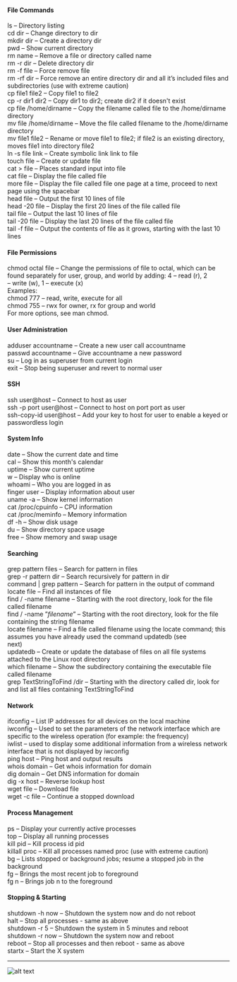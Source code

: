 #### File Commands
ls – Directory listing  
cd dir – Change directory to dir  
mkdir dir – Create a directory dir  
pwd – Show current directory  
rm name – Remove a file or directory called name  
rm -r dir – Delete directory dir  
rm -f file – Force remove file  
rm -rf dir – Force remove an entire directory dir and all it’s included files and subdirectories (use with extreme caution)  
cp file1 file2 – Copy file1 to file2  
cp -r dir1 dir2 – Copy dir1 to dir2; create dir2 if it doesn't exist  
cp file /home/dirname – Copy the filename called file to the /home/dirname directory  
mv file /home/dirname – Move the file called filename to the /home/dirname directory  
mv file1 file2 – Rename or move file1 to file2; if file2 is an existing directory, moves file1 into directory file2  
ln -s file link – Create symbolic link link to file  
touch file – Create or update file  
cat > file – Places standard input into file  
cat file – Display the file called file  
more file – Display the file called file one page at a time, proceed to next page using the spacebar  
head file – Output the first 10 lines of file  
head -20 file – Display the first 20 lines of the file called file  
tail file – Output the last 10 lines of file  
tail -20 file – Display the last 20 lines of the file called file  
tail -f file – Output the contents of file as it grows, starting with the last 10 lines  
  
#### File Permissions
chmod octal file – Change the permissions of file to octal, which can be found separately for user, group, and world by adding: 4 – read (r), 2   
– write (w), 1 – execute (x)  
Examples:  
chmod 777 – read, write, execute for all  
chmod 755 – rwx for owner, rx for group and world  
For more options, see man chmod.  
  
#### User Administration
adduser accountname – Create a new user call accountname  
passwd accountname – Give accountname a new password  
su – Log in as superuser from current login  
exit – Stop being superuser and revert to normal user  
  
#### SSH
ssh user@host – Connect to host as user  
ssh -p port user@host – Connect to host on port port as user  
ssh-copy-id user@host – Add your key to host for user to enable a keyed or passwordless login  
  
#### System Info
date – Show the current date and time  
cal – Show this month's calendar  
uptime – Show current uptime  
w – Display who is online  
whoami – Who you are logged in as  
finger user – Display information about user  
uname -a – Show kernel information  
cat /proc/cpuinfo – CPU information  
cat /proc/meminfo – Memory information  
df -h – Show disk usage  
du – Show directory space usage  
free – Show memory and swap usage  
  
#### Searching
grep pattern files – Search for pattern in files  
grep -r pattern dir – Search recursively for pattern in dir  
command | grep pattern – Search for pattern in the output of command  
locate file – Find all instances of file  
find / -name filename – Starting with the root directory, look for the file called filename  
find / -name ”*filename*” – Starting with the root directory, look for the file containing the string filename  
locate filename – Find a file called filename using the locate command; this assumes you have already used the command updatedb (see   
next)  
updatedb – Create or update the database of files on all file systems attached to the Linux root directory  
which filename – Show the subdirectory containing the executable file  called filename  
grep TextStringToFind /dir – Starting with the directory called dir, look for and list all files containing TextStringToFind  
  
#### Network
ifconfig – List IP addresses for all devices on the local machine  
iwconfig – Used to set the parameters of the network interface which are specific to the wireless operation (for example: the frequency)  
iwlist – used to display some additional information from a wireless network interface that is not displayed by iwconfig  
ping host – Ping host and output results  
whois domain – Get whois information for domain  
dig domain – Get DNS information for domain  
dig -x host – Reverse lookup host  
wget file – Download file  
wget -c file – Continue a stopped download  
  
#### Process Management
ps – Display your currently active processes  
top – Display all running processes  
kill pid – Kill process id pid  
killall proc – Kill all processes named proc (use with extreme caution)  
bg – Lists stopped or background jobs; resume a stopped job in the background  
fg – Brings the most recent job to foreground  
fg n – Brings job n to the foreground  
  
#### Stopping & Starting
shutdown -h now – Shutdown the system now and do not reboot  
halt – Stop all processes - same as above  
shutdown -r 5 – Shutdown the system in 5 minutes and reboot  
shutdown -r now – Shutdown the system now and reboot  
reboot – Stop all processes and then reboot - same as above  
startx – Start the X system  
  
 ___
![alt text](https://gavazzionline.files.wordpress.com/2014/01/img_6916.jpg?w=300)

